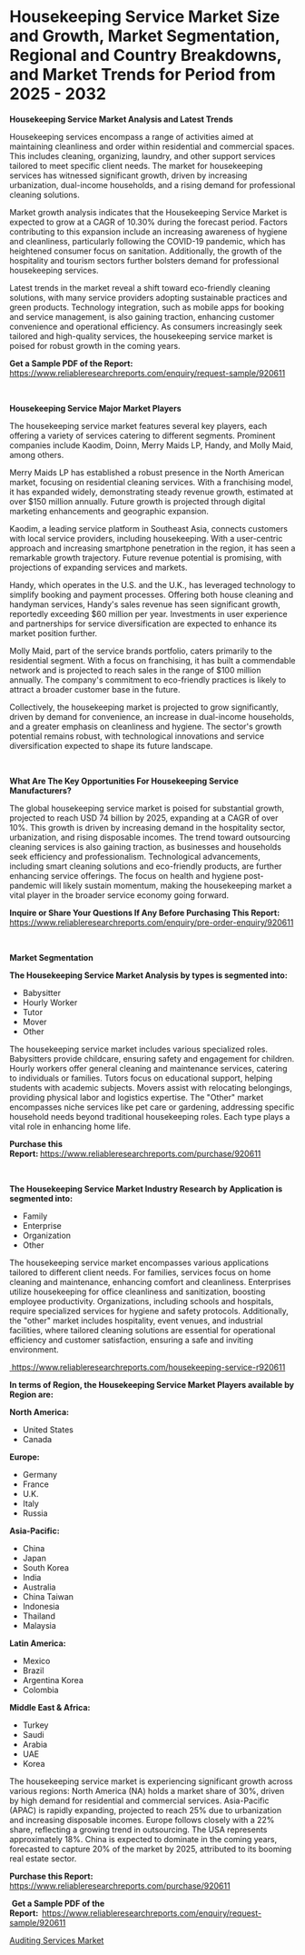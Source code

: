<p><h1>Housekeeping Service Market Size and Growth, Market Segmentation, Regional and Country Breakdowns, and Market Trends for Period from 2025 -  2032</h1></p><p><strong>Housekeeping Service Market Analysis and Latest Trends</strong></p>
<p><p>Housekeeping services encompass a range of activities aimed at maintaining cleanliness and order within residential and commercial spaces. This includes cleaning, organizing, laundry, and other support services tailored to meet specific client needs. The market for housekeeping services has witnessed significant growth, driven by increasing urbanization, dual-income households, and a rising demand for professional cleaning solutions.</p><p>Market growth analysis indicates that the Housekeeping Service Market is expected to grow at a CAGR of 10.30% during the forecast period. Factors contributing to this expansion include an increasing awareness of hygiene and cleanliness, particularly following the COVID-19 pandemic, which has heightened consumer focus on sanitation. Additionally, the growth of the hospitality and tourism sectors further bolsters demand for professional housekeeping services.</p><p>Latest trends in the market reveal a shift toward eco-friendly cleaning solutions, with many service providers adopting sustainable practices and green products. Technology integration, such as mobile apps for booking and service management, is also gaining traction, enhancing customer convenience and operational efficiency. As consumers increasingly seek tailored and high-quality services, the housekeeping service market is poised for robust growth in the coming years.</p></p>
<p><strong>Get a Sample PDF of the Report:&nbsp;</strong> <a href="https://www.reliableresearchreports.com/enquiry/request-sample/920611?utm_campaign=2984&utm_medium=2&utm_source=Github&utm_content=ia&utm_term=05032025&utm_id=housekeeping-service">https://www.reliableresearchreports.com/enquiry/request-sample/920611</a></p>
<p>&nbsp;</p>
<p><strong>Housekeeping Service Major Market Players</strong></p>
<p><p>The housekeeping service market features several key players, each offering a variety of services catering to different segments. Prominent companies include Kaodim, Doinn, Merry Maids LP, Handy, and Molly Maid, among others.</p><p>Merry Maids LP has established a robust presence in the North American market, focusing on residential cleaning services. With a franchising model, it has expanded widely, demonstrating steady revenue growth, estimated at over $150 million annually. Future growth is projected through digital marketing enhancements and geographic expansion.</p><p>Kaodim, a leading service platform in Southeast Asia, connects customers with local service providers, including housekeeping. With a user-centric approach and increasing smartphone penetration in the region, it has seen a remarkable growth trajectory. Future revenue potential is promising, with projections of expanding services and markets.</p><p>Handy, which operates in the U.S. and the U.K., has leveraged technology to simplify booking and payment processes. Offering both house cleaning and handyman services, Handy's sales revenue has seen significant growth, reportedly exceeding $60 million per year. Investments in user experience and partnerships for service diversification are expected to enhance its market position further.</p><p>Molly Maid, part of the service brands portfolio, caters primarily to the residential segment. With a focus on franchising, it has built a commendable network and is projected to reach sales in the range of $100 million annually. The company's commitment to eco-friendly practices is likely to attract a broader customer base in the future.</p><p>Collectively, the housekeeping market is projected to grow significantly, driven by demand for convenience, an increase in dual-income households, and a greater emphasis on cleanliness and hygiene. The sector's growth potential remains robust, with technological innovations and service diversification expected to shape its future landscape.</p></p>
<p>&nbsp;</p>
<p><strong>What Are The Key Opportunities For Housekeeping Service Manufacturers?</strong></p>
<p><p>The global housekeeping service market is poised for substantial growth, projected to reach USD 74 billion by 2025, expanding at a CAGR of over 10%. This growth is driven by increasing demand in the hospitality sector, urbanization, and rising disposable incomes. The trend toward outsourcing cleaning services is also gaining traction, as businesses and households seek efficiency and professionalism. Technological advancements, including smart cleaning solutions and eco-friendly products, are further enhancing service offerings. The focus on health and hygiene post-pandemic will likely sustain momentum, making the housekeeping market a vital player in the broader service economy going forward.</p></p>
<p><strong>Inquire or Share Your Questions If Any Before Purchasing This Report:</strong> <a href="https://www.reliableresearchreports.com/enquiry/pre-order-enquiry/920611?utm_campaign=2984&utm_medium=2&utm_source=Github&utm_content=ia&utm_term=05032025&utm_id=housekeeping-service">https://www.reliableresearchreports.com/enquiry/pre-order-enquiry/920611</a></p>
<p>&nbsp;</p>
<p><strong>Market Segmentation</strong></p>
<p><strong>The Housekeeping Service Market Analysis by types is segmented into:</strong></p>
<p><ul><li>Babysitter</li><li>Hourly Worker</li><li>Tutor</li><li>Mover</li><li>Other</li></ul></p>
<p><p>The housekeeping service market includes various specialized roles. Babysitters provide childcare, ensuring safety and engagement for children. Hourly workers offer general cleaning and maintenance services, catering to individuals or families. Tutors focus on educational support, helping students with academic subjects. Movers assist with relocating belongings, providing physical labor and logistics expertise. The "Other" market encompasses niche services like pet care or gardening, addressing specific household needs beyond traditional housekeeping roles. Each type plays a vital role in enhancing home life.</p></p>
<p><strong>Purchase this Report:&nbsp;</strong><a href="https://www.reliableresearchreports.com/purchase/920611?utm_campaign=2984&utm_medium=2&utm_source=Github&utm_content=ia&utm_term=05032025&utm_id=housekeeping-service">https://www.reliableresearchreports.com/purchase/920611</a></p>
<p>&nbsp;</p>
<p><strong>The Housekeeping Service Market Industry Research by Application is segmented into:</strong></p>
<p><ul><li>Family</li><li>Enterprise</li><li>Organization</li><li>Other</li></ul></p>
<p><p>The housekeeping service market encompasses various applications tailored to different client needs. For families, services focus on home cleaning and maintenance, enhancing comfort and cleanliness. Enterprises utilize housekeeping for office cleanliness and sanitization, boosting employee productivity. Organizations, including schools and hospitals, require specialized services for hygiene and safety protocols. Additionally, the "other" market includes hospitality, event venues, and industrial facilities, where tailored cleaning solutions are essential for operational efficiency and customer satisfaction, ensuring a safe and inviting environment.</p></p>
<p><a href="https://www.reliableresearchreports.com/housekeeping-service-r920611?utm_campaign=2984&utm_medium=2&utm_source=Github&utm_content=ia&utm_term=05032025&utm_id=housekeeping-service">&nbsp;https://www.reliableresearchreports.com/housekeeping-service-r920611</a></p>
<p><strong>In terms of Region, the Housekeeping Service Market Players available by Region are:</strong></p>
<p>
    <p> <strong> North America: </strong>
        <ul>
            <li>United States</li>
            <li>Canada</li>
        </ul>
        </p> 
    <p> <strong> Europe: </strong>
        <ul>
            <li>Germany</li>
            <li>France</li>
            <li>U.K.</li>
            <li>Italy</li>
            <li>Russia</li>
        </ul>
        </p> 
    <p> <strong> Asia-Pacific: </strong>
        <ul>
            <li>China</li>
            <li>Japan</li>
            <li>South Korea</li>
            <li>India</li>
            <li>Australia</li>
            <li>China Taiwan</li>
            <li>Indonesia</li>
            <li>Thailand</li>
            <li>Malaysia</li>
        </ul>
        </p> 
    <p> <strong> Latin America: </strong>
        <ul>
            <li>Mexico</li>
            <li>Brazil</li>
            <li>Argentina Korea</li>
            <li>Colombia</li>
        </ul>
        </p> 
    <p> <strong> Middle East & Africa: </strong>
        <ul>
            <li>Turkey</li>
            <li>Saudi</li>
            <li>Arabia</li>
            <li>UAE</li>
            <li>Korea</li>
        </ul>
    </p>
    </p>
<p><p>The housekeeping service market is experiencing significant growth across various regions: North America (NA) holds a market share of 30%, driven by high demand for residential and commercial services. Asia-Pacific (APAC) is rapidly expanding, projected to reach 25% due to urbanization and increasing disposable incomes. Europe follows closely with a 22% share, reflecting a growing trend in outsourcing. The USA represents approximately 18%. China is expected to dominate in the coming years, forecasted to capture 20% of the market by 2025, attributed to its booming real estate sector.</p></p>
<p><strong>Purchase this Report: </strong><a href="https://www.reliableresearchreports.com/purchase/920611?utm_campaign=2984&utm_medium=2&utm_source=Github&utm_content=ia&utm_term=05032025&utm_id=housekeeping-service">https://www.reliableresearchreports.com/purchase/920611</a></p>
<p>&nbsp;<strong>Get a Sample PDF of the Report:&nbsp;&nbsp;</strong><a href="https://www.reliableresearchreports.com/enquiry/request-sample/920611?utm_campaign=2984&utm_medium=2&utm_source=Github&utm_content=ia&utm_term=05032025&utm_id=housekeeping-service">https://www.reliableresearchreports.com/enquiry/request-sample/920611</a></p>
<p><strong></strong></p>
<p><p><a href="https://github.com/viipposahko25/Market-Research-Report-List-1/blob/main/auditing-services-market.md?utm_campaign=2984&utm_medium=2&utm_source=Github&utm_content=ia&utm_term=05032025&utm_id=housekeeping-service">Auditing Services Market</a></p></p>